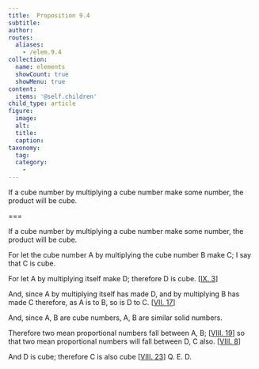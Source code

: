 ```yaml
---
title:  Proposition 9.4
subtitle: 
author:
routes:
  aliases:
    - /elem.9.4
collection:
  name: elements
  showCount: true
  showMenu: true
content:
  items: '@self.children'
child_type: article
figure:
  image:
  alt:
  title:
  caption:
taxonomy:
  tag:
  category:
    - 
---
```


<p>
       <hi rend="ital">If a cube number by multiplying a cube number make some number, the product will be cube.</hi>
      </p>

===

<p>
       <span class="ital">If a cube number by multiplying a cube number make some number, the product will be cube.</span>
      </p>

<p>For let the cube number <span class="ital">A</span> by multiplying the cube number <span class="ital">B</span> make <span class="ital">C</span>; I say that <span class="ital">C</span> is cube. 
      </p>

<p>For let <span class="ital">A</span> by multiplying itself make <span class="ital">D</span>; therefore <span class="ital">D</span> is cube. [<a href="/elem.9.3">IX. 3</a>] </p>

<p>And, since <span class="ital">A</span> by multiplying itself has made <span class="ital">D</span>, and by multiplying <span class="ital">B</span> has made <span class="ital">C</span> therefore, as <span class="ital">A</span> is to <span class="ital">B</span>, so is <span class="ital">D</span> to <span class="ital">C</span>. [<a href="/elem.7.17">VII. 17</a>] </p>

<p>And, since <span class="ital">A</span>, <span class="ital">B</span> are cube numbers, <span class="ital">A</span>, <span class="ital">B</span> are similar solid numbers. </p>

<p>Therefore two mean proportional numbers fall between <span class="ital">A</span>, <span class="ital">B</span>; [<a href="/elem.8.19">VIII. 19</a>] so that two mean proportional numbers will fall between <span class="ital">D</span>, <span class="ital">C</span> also. [<a href="/elem.8.8">VIII. 8</a>] </p>

<p>And <span class="ital">D</span> is cube; therefore <span class="ital">C</span> is also cube [<a href="/elem.8.23">VIII. 23</a>] Q. E. D.</p>

